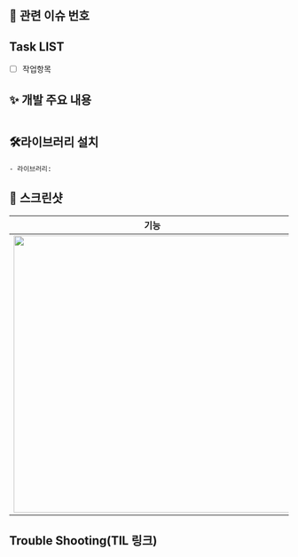 ## 📌 관련 이슈 번호

## Task LIST

- [ ] 작업항목

## ✨ 개발 주요 내용

```

```

## 🛠️라이브러리 설치

```
- 라이브러리:
```

## 📸 스크린샷

|                기능                 |              스크린샷               |
| :---------------------------------: | :---------------------------------: |
| <img src="" style="width:500px;" /> | <img src="" style="width:500px;" /> |

## Trouble Shooting(TIL 링크)

```

```
